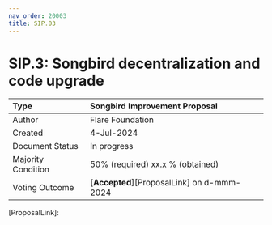 ```yaml
---
nav_order: 20003
title: SIP.03
---
```


# SIP.3: Songbird decentralization and code upgrade

| Type               | Songbird Improvement Proposal              |
| :----------------- | :----------------------------------------- |
| Author             | Flare Foundation                           |
| Created            | 4-Jul-2024                                 |
| Document Status    | In progress                                |
| Majority Condition | 50% (required) xx.x % (obtained)           |
| Voting Outcome     | [**Accepted**][ProposalLink] on d-mmm-2024 |

<!--Created? This file or publication of the proposal?
Status: In progress? Change to Final when done.
Majority Condition: Need %age after the vote.
Voting Outcome: Need outcome, link, and date.-->

[ProposalLink]: 
<!--Add link-->

